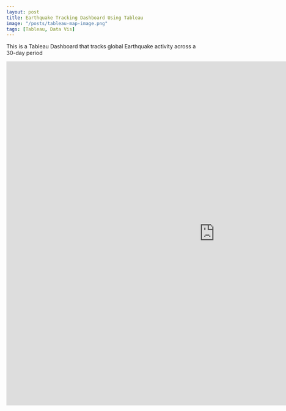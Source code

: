 ```yaml
---
layout: post
title: Earthquake Tracking Dashboard Using Tableau
image: "/posts/tableau-map-image.png"
tags: [Tableau, Data Vis]
---
```


This is a Tableau Dashboard that tracks global Earthquake activity across a 30-day period

<iframe seamless frameborder="0" src="https://public.tableau.com/app/profile/emma.luk7746/viz/EarthquakeDashboard_16929022734240/EarthquakeTracker?publish=yes" width = '1090' height = '900'></iframe> 
